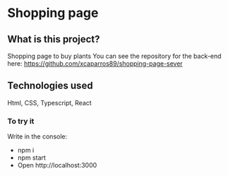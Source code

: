 # Shopping page

## What is this project?

Shopping page to buy plants
You can see the repository for the back-end here: https://github.com/xcaparros89/shopping-page-sever

## Technologies used

Html, CSS, Typescript, React

### To try it

Write in the console:
- npm i
- npm start
- Open http://localhost:3000
